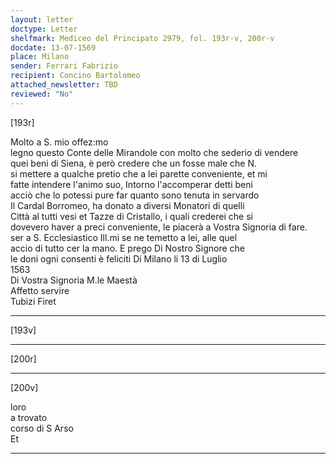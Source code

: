 ```yaml
---
layout: letter
doctype: Letter
shelfmark: Mediceo del Principato 2979, fol. 193r-v, 200r-v
docdate: 13-07-1569
place: Milano
sender: Ferrari Fabrizio
recipient: Concino Bartolomeo
attached_newsletter: TBD
reviewed: "No"
---
```


[193r]  
  
  
Molto a S. mio offez:mo  
legno questo Conte delle Mirandole con molto che sederio di vendere  
quei beni di Siena, è però credere che un fosse male che N.  
si mettere a qualche pretio che a lei parette conveniente, et mi  
fatte intendere l'animo suo, Intorno l'accomperar detti beni  
acciò che lo potessi pure far quanto sono tenuta in servardo  
Il Cardal Borromeo, ha donato a diversi Monatori di quelli  
Città al tutti vesi et Tazze di Cristallo, i quali crederei che si  
dovevero haver a preci conveniente, le piacerà a Vostra Signoria di fare.  
ser a S. Ecclesiastico Ill.mi se ne temetto a lei, alle quel  
accio di tutto cer la mano. E prego Di Nostro Signore che  
le doni ogni consenti è feliciti Di Milano li 13 di Luglio  
1563  
Di Vostra Signoria M.le Maestà  
Affetto servire  
Tubizi Firet  
  
---  

[193v]  
  
  
  
---  

[200r]  
  
  
  
---  

[200v]  
  
  
loro  
a trovato  
corso di S Arso  
Et  
  
---  

